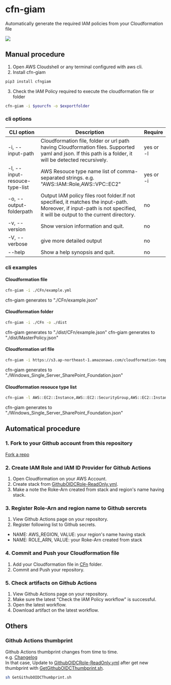 # cfn-giam

Automatically generate the required IAM policies from your Cloudformation file

![](img/architecture.drawio.svg)

## Manual procedure

1. Open AWS Cloudshell or any terminal configured with aws cli.
2. Install cfn-giam
```sh
pip3 install cfngiam
```
3. Check the IAM Policy required to execute the cloudformation file or folder
```sh
cfn-giam -i $yourcfn -o $exportfolder
```

### cli options

| CLI option                    | Description                                                                                                                                                                | Require   |
|-------------------------------|----------------------------------------------------------------------------------------------------------------------------------------------------------------------------|-----------|
| -i, --input-path              | Cloudformation file, folder or url path having Cloudformation files.   Supported yaml and json. If this path is a folder, it will be detected   recursively.               | yes or -l |
| -l, --input-resouce-type-list | AWS Resouce type name list of comma-separated strings. e.g.   "AWS::IAM::Role,AWS::VPC::EC2"                                                                               | yes or -i |
| -o, --output-folderpath       | Output IAM policy files root folder.If not specified, it matches the   input-path. Moreover, if input-path is not specified, it will be output to   the current directory. | no        |
| -v, --version                 | Show version information and quit.                                                                                                                                         | no        |
| -V, --verbose                 | give more detailed output                                                                                                                                                  | no        |
| --help                        | Show a help synopsis and quit.                                                                                                                                             | no        |

### cli examples

#### **Cloudformation file**
```sh
cfn-giam -i ./CFn/example.yml
```
cfn-giam generates to "./CFn/example.json"

#### **Cloudformation folder**
```sh
cfn-giam -i ./CFn -o ./dist
```
cfn-giam generates to "./dist/CFn/example.json"
cfn-giam generates to "./dist/MasterPolicy.json"

#### **Cloudformation url file**
```sh
cfn-giam -i https://s3.ap-northeast-1.amazonaws.com/cloudformation-templates-ap-northeast-1/Windows_Single_Server_SharePoint_Foundation.template
```
cfn-giam generates to "./Windows_Single_Server_SharePoint_Foundation.json"

#### **Cloudformation resouce type list**
```sh
cfn-giam -l AWS::EC2::Instance,AWS::EC2::SecurityGroup,AWS::EC2::Instance
```
cfn-giam generates to "./Windows_Single_Server_SharePoint_Foundation.json"

## Automatical procedure

### 1. Fork to your Github account from this repository

[Fork a repo](https://docs.github.com/ja/get-started/quickstart/fork-a-repo)

### 2. Create IAM Role and IAM ID Provider for Github Actions

1. Open Cloudformation on your AWS Account.
2. Create stack from [GithubOIDCRole-ReadOnly.yml](./GithubOIDCRole-ReadOnly.yml).
3. Make a note the Roke-Arn created from stack and region's name having stack.

### 3. Register Role-Arn and region name to Github sercrets

1. View Github Actions page on your repository.
2. Register following list to Github secrets.
  * NAME: AWS_REGION, VALUE: your region's name having stack
  * NAME: ROLE_ARN, VALUE: your Roke-Arn created from stack

### 4. Commit and Push your Cloudformation file

1. Add your Cloudformation file in [CFn](./CFn/) folder.
2. Commit and Push your repository.

### 5. Check artifacts on Github Actions

1. View Github Actions page on your repository.
2. Make sure the latest "Check the IAM Policy workflow" is successful.
3. Open the latest workflow.
4. Download artifact on the latest workflow.

## Others

### Github Actions thumbprint

Github Actions thumbprint changes from time to time.  
e.g. [Changelog](https://github.blog/changelog/2022-01-13-github-actions-update-on-oidc-based-deployments-to-aws/)  
In that case, Update to [GithubOIDCRole-ReadOnly.yml](./GithubOIDCRole-ReadOnly.yml) after get new thumbprint with [GetGithubOIDCThumbprint.sh](cfngiam/GetGithubOIDCThumbprint.sh).
```sh
sh GetGithubOIDCThumbprint.sh
```


